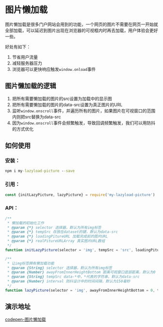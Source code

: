 # 图片懒加载

图片懒加载是很多门户网站会用到的功能，一个网页的图片不需要在网页一开始就全部加载，可以延迟到图片出现在浏览器的可视框内时再去加载，用户体验会更好一些。

好处有如下：

1. 节省用户流量
2. 减轻服务器压力
3. 浏览器可以更快响应触发`window.onload`事件

## 图片懒加载的逻辑

1. 把所有需要懒加载的图片的src设置为加载中的显示图
2. 把所有需要懒加载的图片的data-src设置为真正图片的URL
3. 监听`window.onscroll`事件，并遍历所有的图片，如果图片在可视窗口的范围内则把src替换为data-src
4. 因为`window.onscroll`事件会频繁触发，导致回调频繁触发，我们可以用防抖的方式优化

## 如何使用

### 安装：

```cmd
npm i my-lazyload-picture --save
```

### 引用：

```JavaScript
const {initLazyPicture, lazyPicture} = require('my-lazyload-picture')
```

### API：

```JavaScript
/**
 * 懒加载的初始化工作
 * @param {*} selector 选择器，默认为所有img标签
 * @param {*} tempSrc 存放在dataset的键，默认为data-src
 * @param {*} loadingPitureURL 加载完成前的图片URL
 * @param {*} realPitureURLArray 真实图片URL数组
 */
function initLazyPicture(selector = 'img', tempSrc = 'src', loadingPitureURL, realPitureURLArray){...}

/**
 * 让img标签拥有懒加载功能
 * @param {String} selector 选择器，默认为所有img标签
 * @param {Number} awayFromInnerHeightBottom 距离可视窗口底部距离，默认为0
 * @param {String} tempSrc data-*中，*代表的字符串，默认为data-src
 * @param {Number} interval 防抖设计中的时间间隔，默认为150毫秒
 */
function lazyPicture(selector = 'img', awayFromInnerHeightBottom = 0, tempSrc = 'src', interval = 150){...}
```

## 演示地址

[codepen-图片懒加载](https://codepen.io/coconilu/pen/qJaXRW)